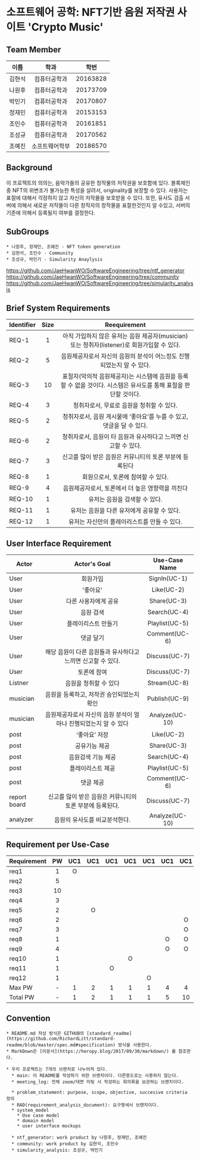 # 소프트웨어 공학: NFT기반 음원 저작권 사이트 'Crypto Music'


## Team Member
| 이름 | 학과 | 학번 |
|---|:---:|:---:|
|김현석|컴퓨터공학과|20163828|
|나원후|컴퓨터공학과|20173709|
|박민기|컴퓨터공학과|20170807|
|정재민|컴퓨터공학과|20153153|
|조민수|컴퓨터공학과|20161851|
|조성규|컴퓨터공학과|20170562|
|조예진|소프트웨어학부|20186570|

## Background
  이 프로젝트의 의의는, 음악가들의 공유한 창작물의 저작권을 보호함에 있다. 블록체인 중 NFT의 위변조가 불가능한 특성을 살려서, originality를 보장할 수 있다. 사용자는 표절에 대해서 걱정하지 않고 자신의 저작물을 보호받을 수 있다. 또한, 유사도 검출 서버에 의해서 새로운 저작물이 다른 창작자의 창작물을 표절한것인지 알 수있고, 서버의 기준에 의해서 등록될지 여부를 결정한다. 

## SubGroups
    * 나원후, 정재민, 조예진 - NFT token generation
    * 김현석, 조민수 - Community
    * 조성규, 박민기 - Simularity Anaylysis
  https://github.com/JaeHwanWO/SoftwareEngineering/tree/ntf_generator
  https://github.com/JaeHwanWO/SoftwareEngineering/tree/community
  https://github.com/JaeHwanWO/SoftwareEngineering/tree/simularity_analysis
  
## Brief System Requirements
| Identifier | Size | Reequirement |
|---|:---:|:---:|
| REQ-1 | 1 | 아직 가입하지 않은 유저는 음원 제공자(musician) 또는 청취자(listener)로 회원가입할 수 있다. |
| REQ-2 | 5 | 음원제공자로서 자신의 음원의 분석이 어느정도 진행되었는지 알 수 있다. |
| REQ-3 | 10 | 표절자(악의적 음원제공자)는 시스템에 음원을 등록할 수 없을 것이다. 시스템은 유사도를 통해 표절을 판단할 것이다. |
| REQ-4 | 3 | 청취자로서, 무료로 음원을 청취할 수 있다. |
| REQ-5 | 2 | 청취자로서, 음원 게시물에 ‘좋아요’를 누를 수 있고, 댓글을 달 수 있다. |
| REQ-6 | 2 | 청취자로서, 음원이 타 음원과 유사하다고 느끼면 신고할 수 있다. |
| REQ-7 | 3 | 신고를 많이 받은 음원은 커뮤니티의 토론 부분에 등록된다 |
| REQ-8 | 1 | 회원으로서, 토론에 참여할 수 있다. |
| REQ-9 | 4 | 음원제공자로서, 토론에서 더 높은 영향력을 끼친다 |
| REQ-10 | 1 | 유저는 음원을 검색할 수 있다.  |
| REQ-11| 1 | 유저는 음원을 다른 유저에게 공유할 수 있다. |
| REQ-12 | 1 | 유저는 자신만의 플레이리스트를 만들 수 있다. |


## User Interface Requirement
  | Actor | Actor's Goal | Use-Case Name |
|---|:---:|:---:|
| User | 회원가입 | SignIn(UC-1) |
| User | '좋아요' | Like(UC-2)|
| User | 다른 사용자에게 공유 | Share(UC-3) |
| User | 음원 검색 | Search(UC-4) |
| User | 플레이리스트 만들기 | Playlist(UC-5) |
| User | 댓글 달기 | Comment(UC-6) |
| User | 해당 음원이 다른 음원들과 유사하다고 느끼면 신고할 수 있다. | Discuss(UC-7) |
| User | 토론에 참여 | Discuss(UC-7) |
| Listner | 음원을 청취할 수 있다 | Stream(UC-8) |
| musician | 음원을 등록하고, 저작권 승인되었는지 확인 | Publish(UC-9)  |
| musician| 음원제공자로서 자신의 음원 분석이 얼마나 진행되었는지 알 수 있다 | Analyze(UC-10) |
| post | ‘좋아요’ 저장 | Like(UC-2) |
| post | 공유기능 제공 | Share(UC-3) |
| post | 음원검색 기능 제공 | Search(UC-4) |
| post | 플레이리스트 제공 | Playlist(UC-5) |
| post | 댓글 제공 | Comment(UC-6) |
| report board | 신고를 많이 받은 음원은 커뮤니티의 토론 부분에 등록된다. | Discuss(UC-7) |
| analyzer | 음원의 유사도를 비교분석한다. | Analyze(UC-10) |

## Requirement per Use-Case

| Requirement | PW | UC1 | UC1 | UC1 | UC1 | UC1 | UC1 | UC1 | UC1 | UC1 | UC1 |
|---|:---:|:---:|:---:|:---:|:---:|:---:|:---:|:---:|:---:|:---:|:---:|
| req1 |1 |O||||||||||
| req2 | 5|||||||||O|O|
| req3 |10 |||||||||O|O|
| req4 |3 ||||||||O|||
| req5 | 2||O|||||||||
| req6 |2 |||||||O||||
| req7 |3 |||||||O||||
| req8 |1 ||||||O|O||||
| req9 |4 ||||||O|O||||
| req10 |1 ||||O|||||||
| req11|1 |||O||||||||
| req12 |1 |||||O||||||
| Max PW |-|1|2|1|1|1|4|4|3|10|10|
| Total PW |-|1|2|1|1|1|5|10|3|15|15|


## Convention
    * README.md 작성 방식은 GITHUB의 [standard_readme](https://github.com/RichardLitt/standard-readme/blob/master/spec.md#specification) 방식을 사용한다.
    * MarkDown은 [이문서](https://heropy.blog/2017/09/30/markdown/) 를 참조한다. 

    * 우리 프로젝트는 7개의 브랜치로 나누어져 있다. 
      * main: 이 README를 작성하기 위한 브랜치이다. 다른용도로는 사용하지 않는다. 
      * meeting_log: 전체 zoom/대면 미팅 시 작성하는 회의록을 보관하는 브랜치이다. 

      * problem_statement: purpose, scope, objective, succesive criteria 정의
      * RAD(requirement_analysis_document): 요구명세서 브랜치이다. 
      * system_model
        * Use case model
        * domain model
        * user interface mockups

      * ntf_generator: work product by 나원후, 정재민, 조예진
      * community: work product by 김현석, 조민수
      * simularity_analysis: 조성규, 박민기
